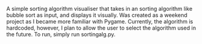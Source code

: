 A simple sorting algorithm visualiser that takes in an sorting algorithm like bubble sort as input, and displays it visually. Was created as a weekend project as I became more familiar with Pygame. Currently, the algorithm is hardcoded, however, I plan to allow the user to select the algorithm used in the future. To run, simply run sortingalg.py.
